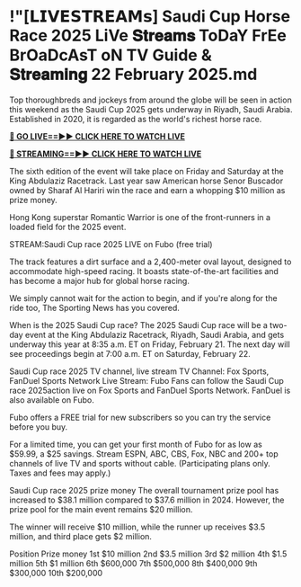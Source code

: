 # !"[𝗟𝗜𝗩𝗘𝗦𝗧𝗥𝗘𝗔𝗠𝘀] Saudi Cup Horse Race 2025 LiVe 𝐒𝐭𝐫𝐞𝐚𝐦𝐬 ToDaY FrEe BrOaDcAsT oN TV Guide & 𝐒𝐭𝐫𝐞𝐚𝐦𝐢𝐧𝐠 22 February 2025.md

Top thoroughbreds and jockeys from around the globe will be seen in action this weekend as the Saudi Cup 2025 gets underway in Riyadh, Saudi Arabia. Established in 2020, it is regarded as the world's richest horse race.


**[🔴 GO LIVE==►► CLICK HERE TO WATCH LIVE](https://with-word.blogspot.com/2025/02/saudi-cup-2025.html)**

**[🔴 STREAMING==►► CLICK HERE TO WATCH LIVE](https://with-word.blogspot.com/2025/02/saudi-cup-2025.html)**


The sixth edition of the event will take place on Friday and Saturday at the King Abdulaziz Racetrack. Last year saw American horse Senor Buscador owned by Sharaf Al Hariri win the race and earn a whopping $10 million as prize money.

Hong Kong superstar Romantic Warrior is one of the front-runners in a loaded field for the 2025 event.


STREAM:Saudi Cup race 2025 LIVE on Fubo (free trial)

The track features a dirt surface and a 2,400-meter oval layout, designed to accommodate high-speed racing. It boasts state-of-the-art facilities and has become a major hub for global horse racing.

We simply cannot wait for the action to begin, and if you're along for the ride too, The Sporting News has you covered. 

When is the 2025 Saudi Cup race?
The 2025 Saudi Cup race will be a two-day event at the King Abdulaziz Racetrack, Riyadh, Saudi Arabia, and gets underway this year at 8:35 a.m. ET on Friday, February 21. The next day will see proceedings begin at 7:00 a.m. ET on Saturday, February 22.

Saudi Cup race 2025 TV channel, live stream
TV Channel: Fox Sports, FanDuel Sports Network
Live Stream: Fubo
Fans can follow the Saudi Cup race 2025action live on Fox Sports and FanDuel Sports Network. FanDuel is also available on Fubo.

Fubo offers a FREE trial for new subscribers so you can try the service before you buy.

For a limited time, you can get your first month of Fubo for as low as $59.99, a $25 savings. Stream ESPN, ABC, CBS, Fox, NBC and 200+ top channels of live TV and sports without cable. (Participating plans only. Taxes and fees may apply.)

Saudi Cup race 2025 prize money
The overall tournament prize pool has increased to $38.1 million compared to $37.6 million in 2024. However, the prize pool for the main event remains $20 million.

The winner will receive $10 million, while the runner up receives $3.5 million, and third place gets $2 million.

Position	Prize money
1st	$10 million
2nd	$3.5 million
3rd	$2 million
4th	$1.5 million
5th	$1 million
6th	$600,000
7th	$500,000
8th	$400,000
9th	$300,000
10th	$200,000
